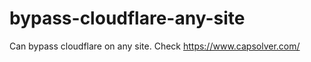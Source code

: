 # bypass-cloudflare-any-site
Can bypass cloudflare on any site. Check https://www.capsolver.com/ 











                       